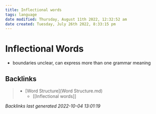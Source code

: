 ```yaml
---
title: Inflectional words
tags: language
date modified: Thursday, August 11th 2022, 12:32:52 am
date created: Tuesday, July 26th 2022, 8:33:15 pm
---
```


# Inflectional Words
- boundaries unclear, can express more than one grammar meaning

## Backlinks

> - [Word Structure](Word Structure.md)
>   - [[Inflectional words]]

_Backlinks last generated 2022-10-04 13:01:19_
